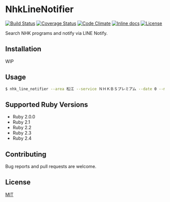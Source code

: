# NhkLineNotifier

[![Build Status](https://travis-ci.org/emsk/nhk_line_notifier.svg?branch=main)](https://travis-ci.org/emsk/nhk_line_notifier)
[![Coverage Status](https://coveralls.io/repos/github/emsk/nhk_line_notifier/badge.svg?branch=main)](https://coveralls.io/github/emsk/nhk_line_notifier)
[![Code Climate](https://codeclimate.com/github/emsk/nhk_line_notifier/badges/gpa.svg)](https://codeclimate.com/github/emsk/nhk_line_notifier)
[![Inline docs](http://inch-ci.org/github/emsk/nhk_line_notifier.svg?branch=main)](http://inch-ci.org/github/emsk/nhk_line_notifier)
[![License](https://img.shields.io/badge/license-MIT-blue.svg)](LICENSE.txt)

Search NHK programs and notify via LINE Notify.

## Installation

WIP

## Usage

```sh
$ nhk_line_notifier --area 松江 --service ＮＨＫＢＳプレミアム --date 0 --nhk-key NHK_API_KEY --line-key LINE_API_KEY --word ネコ
```

## Supported Ruby Versions

* Ruby 2.0.0
* Ruby 2.1
* Ruby 2.2
* Ruby 2.3
* Ruby 2.4

## Contributing

Bug reports and pull requests are welcome.

## License

[MIT](LICENSE.txt)
